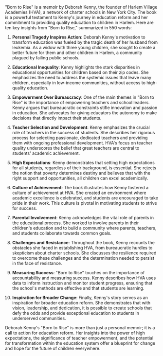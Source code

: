"Born to Rise" is a memoir by Deborah Kenny, the founder of Harlem Village Academies (HVA), a network of charter schools in New York City. The book is a powerful testament to Kenny's journey in education reform and her commitment to providing quality education to children in Harlem. Here are ten key insights from "Born to Rise," summarized in 550 words:

1. **Personal Tragedy Inspires Action**: Deborah Kenny's motivation to transform education was fueled by the tragic death of her husband from leukemia. As a widow with three young children, she sought to create a better future for them and other children in Harlem, a community plagued by failing public schools.

2. **Educational Inequality**: Kenny highlights the stark disparities in educational opportunities for children based on their zip codes. She emphasizes the need to address the systemic issues that leave many children, especially in low-income communities, without access to high-quality education.

3. **Empowerment Over Bureaucracy**: One of the main themes in "Born to Rise" is the importance of empowering teachers and school leaders. Kenny argues that bureaucratic constraints stifle innovation and passion in education. She advocates for giving educators the autonomy to make decisions that directly impact their students.

4. **Teacher Selection and Development**: Kenny emphasizes the crucial role of teachers in the success of students. She describes her rigorous process for selecting passionate, dedicated teachers and providing them with ongoing professional development. HVA's focus on teacher quality underscores the belief that great teachers are central to students' academic achievement.

5. **High Expectations**: Kenny demonstrates that setting high expectations for all students, regardless of their background, is essential. She rejects the notion that poverty determines destiny and believes that with the right support and opportunities, all children can excel academically.

6. **Culture of Achievement**: The book illustrates how Kenny fostered a culture of achievement at HVA. She created an environment where academic excellence is celebrated, and students are encouraged to take pride in their work. This culture is pivotal in motivating students to strive for success.

7. **Parental Involvement**: Kenny acknowledges the vital role of parents in the educational process. She worked to involve parents in their children's education and to build a community where parents, teachers, and students collaborate towards common goals.

8. **Challenges and Resistance**: Throughout the book, Kenny recounts the obstacles she faced in establishing HVA, from bureaucratic hurdles to skepticism about charter schools. She discusses the resilience required to overcome these challenges and the determination needed to persist in the face of resistance.

9. **Measuring Success**: "Born to Rise" touches on the importance of accountability and measuring success. Kenny describes how HVA uses data to inform instruction and monitor student progress, ensuring that the school's methods are effective and that students are learning.

10. **Inspiration for Broader Change**: Finally, Kenny's story serves as an inspiration for broader education reform. She demonstrates that with vision, leadership, and dedication, it is possible to create schools that defy the odds and provide exceptional education to students in underserved communities.

Deborah Kenny's "Born to Rise" is more than just a personal memoir; it is a call to action for education reform. Her insights into the power of high expectations, the significance of teacher empowerment, and the potential for transformation within the education system offer a blueprint for change and hope for the future of children everywhere.